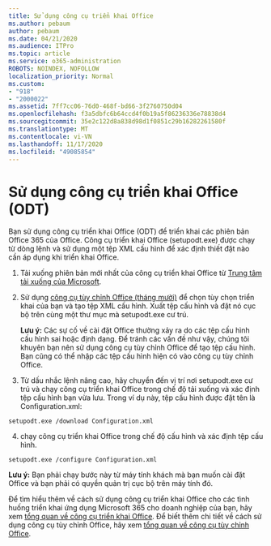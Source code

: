 ```yaml
---
title: Sử dụng công cụ triển khai Office
ms.author: pebaum
author: pebaum
ms.date: 04/21/2020
ms.audience: ITPro
ms.topic: article
ms.service: o365-administration
ROBOTS: NOINDEX, NOFOLLOW
localization_priority: Normal
ms.custom:
- "918"
- "2000022"
ms.assetid: 7ff7cc06-76d0-468f-bd66-3f2760750d04
ms.openlocfilehash: f3a5dbfc6b64ccd4f0b19a5f86236336e78838d4
ms.sourcegitcommit: 35e2c122d8a838d98d1f0851c29b16282261580f
ms.translationtype: MT
ms.contentlocale: vi-VN
ms.lasthandoff: 11/17/2020
ms.locfileid: "49085854"
---
```

# <a name="using-the-office-deployment-tool-odt"></a>Sử dụng công cụ triển khai Office (ODT)

Bạn sử dụng công cụ triển khai Office (ODT) để triển khai các phiên bản Office 365 của Office. Công cụ triển khai Office (setupodt.exe) được chạy từ dòng lệnh và sử dụng một tệp XML cấu hình để xác định thiết đặt nào cần áp dụng khi triển khai Office.
  
1. Tải xuống phiên bản mới nhất của công cụ triển khai Office từ [Trung tâm tải xuống của Microsoft](https://go.microsoft.com/fwlink/p/?LinkID=626065).

2. Sử dụng [công cụ tùy chỉnh Office (tháng mười)](https://config.office.com) để chọn tùy chọn triển khai của bạn và tạo tệp XML cấu hình. Xuất tệp cấu hình và đặt nó cục bộ trên cùng một thư mục mà setupodt.exe cư trú.

    **Lưu ý:** Các sự cố về cài đặt Office thường xảy ra do các tệp cấu hình cấu hình sai hoặc định dạng. Để tránh các vấn đề như vậy, chúng tôi khuyên bạn nên sử dụng công cụ tùy chỉnh Office để tạo tệp cấu hình. Bạn cũng có thể nhập các tệp cấu hình hiện có vào công cụ tùy chỉnh Office.

3. Từ dấu nhắc lệnh nâng cao, hãy chuyển đến vị trí nơi setupodt.exe cư trú và chạy công cụ triển khai Office trong chế độ tải xuống và xác định tệp cấu hình bạn vừa lưu. Trong ví dụ này, tệp cấu hình được đặt tên là Configuration.xml:

```setupodt.exe /download Configuration.xml```

4. chạy công cụ triển khai Office trong chế độ cấu hình và xác định tệp cấu hình.

```setupodt.exe /configure Configuration.xml```

**Lưu ý:** Bạn phải chạy bước này từ máy tính khách mà bạn muốn cài đặt Office và bạn phải có quyền quản trị cục bộ trên máy tính đó.

Để tìm hiểu thêm về cách sử dụng công cụ triển khai Office cho các tình huống triển khai ứng dụng Microsoft 365 cho doanh nghiệp của bạn, hãy xem [tổng quan về công cụ triển khai Office](https://docs.microsoft.com/deployoffice/overview-office-deployment-tool). Để biết thêm chi tiết về cách sử dụng công cụ tùy chỉnh Office, hãy xem [tổng quan về công cụ tùy chỉnh Office](https://docs.microsoft.com/DeployOffice/overview-of-the-office-customization-tool-for-click-to-run).
